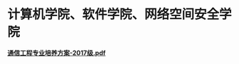 # 计算机学院、软件学院、网络空间安全学院

[**通信工程专业培养方案-2017级.pdf**](https://scie.njupt.edu.cn/\_upload/article/files/8f/0b/6df359fa47118d16ad3dfbb5f9c5/df8b5780-cb9a-4e39-8f16-db03e292aeed.pdf)
